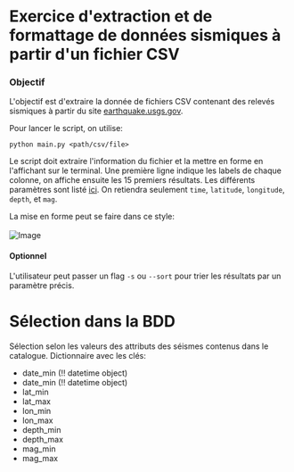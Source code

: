 # Exercice d'extraction et de formattage de données sismiques à partir d'un fichier CSV

### Objectif
L'objectif est d'extraire la donnée de fichiers CSV contenant des relevés sismiques à partir du site [earthquake.usgs.gov](https://earthquake.usgs.gov/earthquakes/feed/v1.0/csv.php).

Pour lancer le script, on utilise:
```shell
python main.py <path/csv/file>
```

Le script doit extraire l'information du fichier et la mettre en forme en l'affichant sur le terminal. Une première ligne indique les labels de chaque colonne, 
on affiche ensuite les 15 premiers résultats.
Les différents paramètres sont listé [ici](https://earthquake.usgs.gov/earthquakes/feed/v1.0/csv.php). On retiendra seulement `time`, `latitude`, `longitude`, `depth`, et `mag`.

La mise en forme peut se faire dans ce style:<br><br>
![Image](https://i.ytimg.com/vi/qZMX2qUJRoU/hqdefault.jpg)


#### Optionnel

L'utilisateur peut passer un flag `-s` ou `--sort` pour trier les résultats par un paramètre précis.

# Sélection dans la BDD
Sélection selon les valeurs des attributs des séismes contenus 
dans le catalogue. Dictionnaire avec les clés:
* date_min (!! datetime object)
* date_min (!! datetime object)
* lat_min
* lat_max
* lon_min
* lon_max
* depth_min
* depth_max
* mag_min
* mag_max

